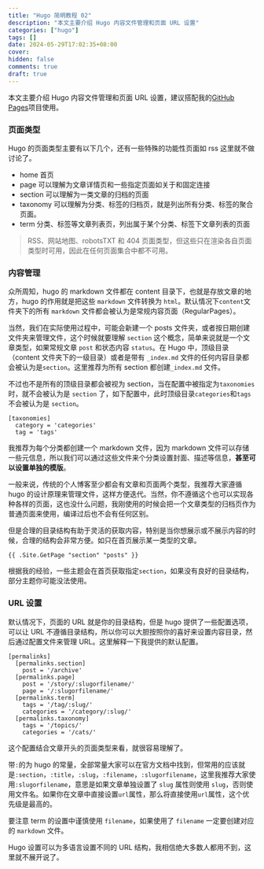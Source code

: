 ```yaml
---
title: "Hugo 简明教程 02"
description: "本文主要介绍 Hugo 内容文件管理和页面 URL 设置"
categories: ["hugo"]
tags: []
date: 2024-05-29T17:02:35+08:00
cover:
hidden: false
comments: true
draft: true
---
```


本文主要介绍 Hugo 内容文件管理和页面 URL 设置，建议搭配我的[GitHub Pages](https://github.com/bigfa/bigfa.github.io)项目使用。

### 页面类型

Hugo 的页面类型主要有以下几个，还有一些特殊的功能性页面如 rss 这里就不做讨论了。

-   home 首页
-   page 可以理解为文章详情页和一些指定页面如关于和固定连接
-   section 可以理解为一类文章的归档的页面
-   taxonomy 可以理解为分类、标签的归档页，就是列出所有分类、标签的聚合页面。
-   term 分类、标签等文章列表页，列出属于某个分类、标签下文章列表的页面

> RSS、网站地图、robotsTXT 和 404 页面类型，但这些只在渲染各自页面类型时可用，因此在任何页面集合中都不可用。

### 内容管理

众所周知，hugo 的 markdown 文件都在 content 目录下，也就是存放文章的地方，hugo 的作用就是把这些 `markdown` 文件转换为 `html`。默认情况下`content`文件夹下的所有 `markdown` 文件都会被认为是常规内容页面（RegularPages）。

当然，我们在实际使用过程中，可能会新建一个 posts 文件夹，或者按日期创建文件夹来管理文件，这个时候就要理解 `section` 这个概念，简单来说就是一个文章类型，如果常规文章 `post` 和状态内容 `status`。在 Hugo 中，顶级目录（content 文件夹下的一级目录）或者是带有 `_index.md` 文件的任何内容目录都会被认为是`section`。这里推荐为所有 section 都创建`_index.md` 文件。

不过也不是所有的顶级目录都会被视为 section，当在配置中被指定为`taxonomies` 时，就不会被认为是 `section` 了，如下配置中，此时顶级目录`categories`和`tags`不会被认为是 `section`。

```
[taxonomies]
  category = 'categories'
  tag = 'tags'
```

我推荐为每个分类都创建一个 markdown 文件，因为 markdown 文件可以存储一些元信息，所以我们可以通过这些文件来个分类设置封面、描述等信息，**甚至可以设置单独的模版**。

一般来说，传统的个人博客至少都会有文章和页面两个类型，我推荐大家遵循 hugo 的设计原理来管理文件，这样方便迭代。当然，你不遵循这个也可以实现各种各样的页面，这也没什么问题，我刚使用的时候会把一个文章类型的归档页作为普通页面来使用，编译过后也不会有任何区别。

但是合理的目录结构有助于灵活的获取内容，特别是当你想展示或不展示内容的时候，合理的结构会非常方便。如只在首页展示某一类型的文章。

```
{{ .Site.GetPage "section" "posts" }}
```

根据我的经验，一些主题会在首页获取指定`section`，如果没有良好的目录结构，部分主题你可能没法使用。

### URL 设置

默认情况下，页面的 URL 就是你的目录结构，但是 hugo 提供了一些配置选项，可以让 URL 不遵循目录结构，所以你可以大胆按照你的喜好来设置内容目录，然后通过配置文件来管理 URL。这里解释一下我提供的默认配置。

```
[permalinks]
  [permalinks.section]
    post = '/archive'
  [permalinks.page]
    post = '/story/:slugorfilename/'
    page = '/:slugorfilename/'
  [permalinks.term]
    tags = '/tag/:slug/'
    categories = '/category/:slug/'
  [permalinks.taxonomy]
    tags = '/topics/'
    categories = '/cats/'
```

这个配置结合文章开头的页面类型来看，就很容易理解了。

带`:`的为 hugo 的常量，全部常量大家可以在官方文档中找到，但常用的应该就是`:section`，`:title`，`:slug`，`:filename`，`:slugorfilename`，这里我推荐大家使用`:slugorfilename`，意思是如果文章单独设置了 `slug` 属性则使用 `slug`，否则使用文件名。如果你在文章中直接设置`url`属性，那么将直接使用`url`属性，这个优先级是最高的。

要注意 term 的设置中谨慎使用 `filename`，如果使用了 `filename` 一定要创建对应的 `markdown` 文件。

Hugo 设置可以为多语言设置不同的 URL 结构，我相信绝大多数人都用不到，这里就不展开说了。
